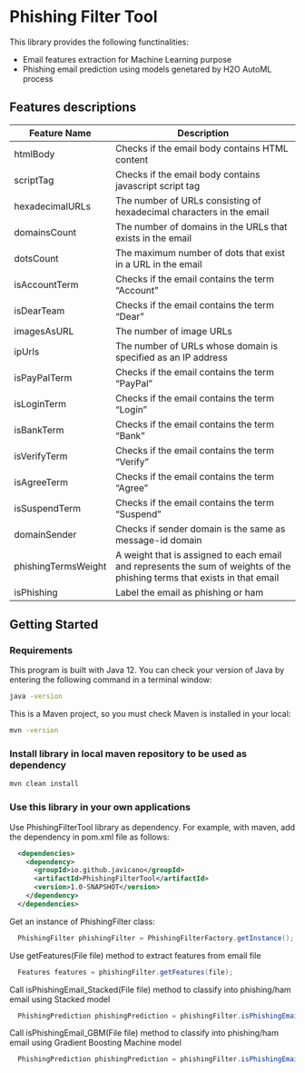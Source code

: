 # Phishing Filter Tool

This library provides the following functinalities:
- Email features extraction for Machine Learning purpose
- Phishing email prediction using models genetared by H2O AutoML process

## Features descriptions

| Feature Name | Description |
|---|---|
| htmlBody | Checks if the email body contains HTML content |
| scriptTag | Checks if the email body contains javascript script tag |
| hexadecimalURLs | The number of URLs consisting of hexadecimal characters in the email |
| domainsCount | The number of domains in the URLs that exists in the email |
| dotsCount | The maximum number of dots that exist in a URL in the email |
| isAccountTerm | Checks if the email contains the term “Account” |
| isDearTeam | Checks if the email contains the term “Dear” |
| imagesAsURL | The number of image URLs |
| ipUrls | The number of URLs whose domain is specified as an IP address |
| isPayPalTerm | Checks if the email contains the term “PayPal” |
| isLoginTerm | Checks if the email contains the term “Login” |
| isBankTerm | Checks if the email contains the term “Bank” |
| isVerifyTerm | Checks if the email contains the term “Verify” |
| isAgreeTerm |Checks if the email contains the term “Agree” |
| isSuspendTerm | Checks if the email contains the term “Suspend” |
| domainSender | Checks if sender domain is the same as message-id domain |
| phishingTermsWeight |A weight that is assigned to each email and represents the sum of weights of the phishing terms that exists in that email|
| isPhishing | Label the email as phishing or ham |

## Getting Started

### Requirements
This program is built with Java 12. You can check your version of Java by entering the following command in a terminal window: 
```sh
java -version
```

This is a Maven project, so you must check Maven is installed in your local:
```sh
mvn -version
```

### Install library in local maven repository to be used as dependency
```sh
mvn clean install
```

### Use this library in your own applications
Use PhishingFilterTool library as dependency. For example, with maven, add the dependency in pom.xml file as follows:
```xml
  <dependencies>
  	<dependency>
      <groupId>io.github.javicano</groupId>
  	  <artifactId>PhishingFilterTool</artifactId>
  	  <version>1.0-SNAPSHOT</version>
    </dependency>
  </dependencies>
```

Get an instance of PhishingFilter class: 
```java
  PhishingFilter phishingFilter = PhishingFilterFactory.getInstance();
```

Use getFeatures(File file) method to extract features from email file
```java
  Features features = phishingFilter.getFeatures(file);
```

Call isPhishingEmail_Stacked(File file) method to classify into phishing/ham email using Stacked model 
```java
  PhishingPrediction phishingPrediction = phishingFilter.isPhishingEmail_Stacked(file);
```

Call isPhishingEmail_GBM(File file) method to classify into phishing/ham email using Gradient Boosting Machine model 
```java
  PhishingPrediction phishingPrediction = phishingFilter.isPhishingEmail_GBM(file);
```
